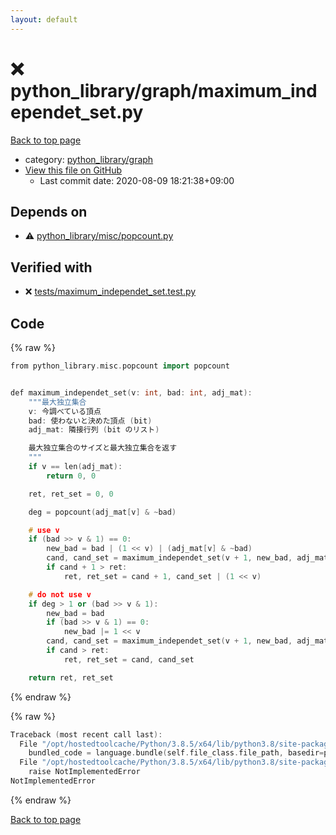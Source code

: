 ```yaml
---
layout: default
---
```


<!-- mathjax config similar to math.stackexchange -->
<script type="text/javascript" async
  src="https://cdnjs.cloudflare.com/ajax/libs/mathjax/2.7.5/MathJax.js?config=TeX-MML-AM_CHTML">
</script>
<script type="text/x-mathjax-config">
  MathJax.Hub.Config({
    TeX: { equationNumbers: { autoNumber: "AMS" }},
    tex2jax: {
      inlineMath: [ ['$','$'] ],
      processEscapes: true
    },
    "HTML-CSS": { matchFontHeight: false },
    displayAlign: "left",
    displayIndent: "2em"
  });
</script>

<script type="text/javascript" src="https://cdnjs.cloudflare.com/ajax/libs/jquery/3.4.1/jquery.min.js"></script>
<script src="https://cdn.jsdelivr.net/npm/jquery-balloon-js@1.1.2/jquery.balloon.min.js" integrity="sha256-ZEYs9VrgAeNuPvs15E39OsyOJaIkXEEt10fzxJ20+2I=" crossorigin="anonymous"></script>
<script type="text/javascript" src="../../../assets/js/copy-button.js"></script>
<link rel="stylesheet" href="../../../assets/css/copy-button.css" />


# :x: python_library/graph/maximum_independet_set.py

<a href="../../../index.html">Back to top page</a>

* category: <a href="../../../index.html#7e80885bc8a78dc63feed9f40126ba0e">python_library/graph</a>
* <a href="{{ site.github.repository_url }}/blob/master/python_library/graph/maximum_independet_set.py">View this file on GitHub</a>
    - Last commit date: 2020-08-09 18:21:38+09:00




## Depends on

* :warning: <a href="../misc/popcount.py.html">python_library/misc/popcount.py</a>


## Verified with

* :x: <a href="../../../verify/tests/maximum_independet_set.test.py.html">tests/maximum_independet_set.test.py</a>


## Code

<a id="unbundled"></a>
{% raw %}
```cpp
from python_library.misc.popcount import popcount


def maximum_independet_set(v: int, bad: int, adj_mat):
    """最大独立集合
    v: 今調べている頂点
    bad: 使わないと決めた頂点 (bit)
    adj_mat: 隣接行列 (bit のリスト)

    最大独立集合のサイズと最大独立集合を返す
    """
    if v == len(adj_mat):
        return 0, 0

    ret, ret_set = 0, 0

    deg = popcount(adj_mat[v] & ~bad)

    # use v
    if (bad >> v & 1) == 0:
        new_bad = bad | (1 << v) | (adj_mat[v] & ~bad)
        cand, cand_set = maximum_independet_set(v + 1, new_bad, adj_mat)
        if cand + 1 > ret:
            ret, ret_set = cand + 1, cand_set | (1 << v)

    # do not use v
    if deg > 1 or (bad >> v & 1):
        new_bad = bad
        if (bad >> v & 1) == 0:
            new_bad |= 1 << v
        cand, cand_set = maximum_independet_set(v + 1, new_bad, adj_mat)
        if cand > ret:
            ret, ret_set = cand, cand_set

    return ret, ret_set

```
{% endraw %}

<a id="bundled"></a>
{% raw %}
```cpp
Traceback (most recent call last):
  File "/opt/hostedtoolcache/Python/3.8.5/x64/lib/python3.8/site-packages/onlinejudge_verify/docs.py", line 349, in write_contents
    bundled_code = language.bundle(self.file_class.file_path, basedir=pathlib.Path.cwd())
  File "/opt/hostedtoolcache/Python/3.8.5/x64/lib/python3.8/site-packages/onlinejudge_verify/languages/python.py", line 61, in bundle
    raise NotImplementedError
NotImplementedError

```
{% endraw %}

<a href="../../../index.html">Back to top page</a>

